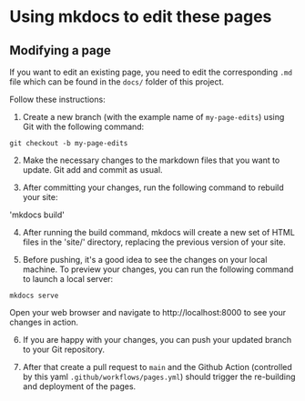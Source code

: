 # Using mkdocs to edit these pages


## Modifying a page

If you want to edit an existing page, you need to edit the corresponding `.md` file which can be found in the `docs/` folder of this project. 

Follow these instructions:

1. Create a new branch (with the example name of `my-page-edits`) using Git with the following command:

`git checkout -b my-page-edits`

2. Make the necessary changes to the markdown files that you want to update. Git add and commit as usual. 

3. After committing your changes, run the following command to rebuild your site:

'mkdocs build'

4. After running the build command, mkdocs will create a new set of HTML files in the 'site/' directory, replacing the previous version of your site.

5. Before pushing, it's a good idea to see the changes on your local machine. To preview your changes, you can run the following command to launch a local server:

`mkdocs serve`

 Open your web browser and navigate to http://localhost:8000 to see your changes in action.

6. If you are happy with your changes, you can push your updated branch to your Git repository. 

7. After that create a pull request to `main` and the Github Action (controlled by this yaml `.github/workflows/pages.yml`) should trigger the re-building and deployment of the pages. 



